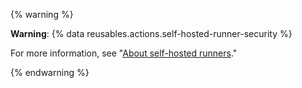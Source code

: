 {% warning %}

**Warning**: {% data reusables.actions.self-hosted-runner-security %}

For more information, see "[About self-hosted runners](/actions/hosting-your-own-runners/about-self-hosted-runners#self-hosted-runner-security-with-public-repositories)."

{% endwarning %}